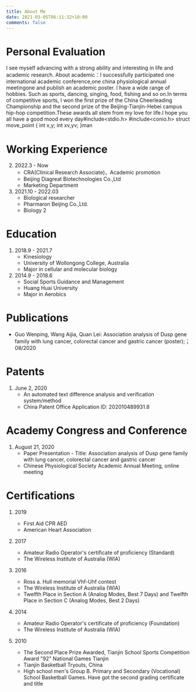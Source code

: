```yaml
---
title: About Me
date: 2021-03-05T06:11:32+10:00
comments: false
---
```

# Personal Evaluation
I see myself advancing with a strong ability and interesting in life and academic research. About academic：I successfully participated one international academic conference,one china physiological annual meetingone and publish an academic poster. I have a wide range of hobbies. Such as sports, dancing, singing, food, fishing and so on.In terms of competitive sports, I won the first prize of the China Cheerleading Championship and the second prize of the Beijing-Tianjin-Hebei campus hip-hop competition.These awards all stem from my love for life.I hope you all have a good mood every day#include<stdio.h>
#include<conio.h>
struct move_point
{
int x,y;
int xv,yv;
}man


# Working Experience
2. 2022.3 - Now
	* CRA(Clinical Research Associate)，Academic promotion
	* Beijing Diagreat Biotechnologies Co.,Ltd
	* Marketing Department
3. 2021.10 - 2022.03
	* Biological researcher 
	* Pharmaron Beijing Co.,Ltd.
	* Biology 2

# Education
1. 2018.9 - 2021.7
	* Kinesiology 
	* University of Wollongong College, Australia
	* Major in cellular and molecular biology  
2. 2014.9 - 2018.6
	* Social Sports Guidance and Management
	* Huang Huai University 
	* Major in Aerobics
# Publications
* Guo Wenping, Wang Aijia, Quan Lei: Association analysis of Dusp gene family with lung cancer, colorectal cancer and gastric cancer (poster);；08/2020

# Patents
1. June 2, 2020
	* An automated text difference analysis and verification system/method
	* China Patent Office Application ID: 202010489931.8

# Academy Congress and Conference
1. August 21, 2020
	* Paper Presentation - Title: Association analysis of Dusp gene family with lung cancer, colorectal cancer and gastric cancer
	* Chinese Physiological Society Academic Annual Meeting, online meeting

# Certifications
1. 2019
	* First Aid CPR AED
	* American Heart Association
2. 2017
	* Amateur Radio Operator's certificate of proficiency (Standard)
	* The Wireless Institute of Australia (WIA)
3. 2016
	* Ross a. Hull memorial Vhf-Uhf contest
	* The Wireless Institute of Australia (WIA)
	* Twelfth Place in Section A (Analog Modes, Best 7 Days) and Twelfth Place in Section C (Analog Modes, Best 2 Days)

4. 2014
	* Amateur Radio Operator's certificate of proficiency (Foundation)
	* The Wireless Institute of Australia (WIA)
5. 2010
	* The Second Place Prize Awarded, Tianjin School Sports Competition Award "92" National Games Tianjin
	* Tianjin Basketball Tryouts, China
	* High school men's Group B. Primary and Secondary (Vocational) School Basketball Games. Have got the second grading certificate and title






